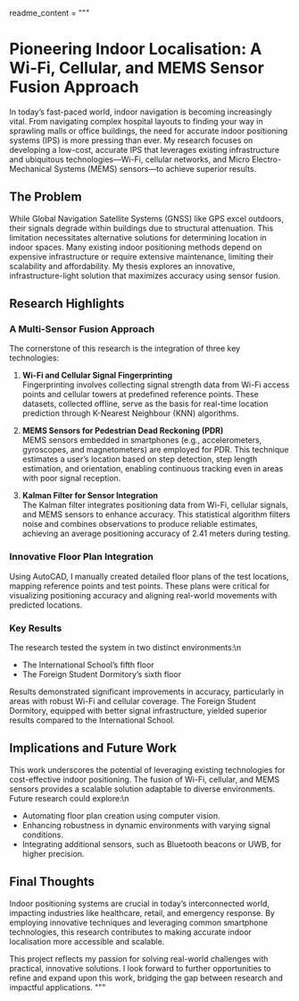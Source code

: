 
readme_content = """
# Pioneering Indoor Localisation: A Wi-Fi, Cellular, and MEMS Sensor Fusion Approach

In today’s fast-paced world, indoor navigation is becoming increasingly vital. From navigating complex hospital layouts to finding your way in sprawling malls or office buildings, the need for accurate indoor positioning systems (IPS) is more pressing than ever. My research focuses on developing a low-cost, accurate IPS that leverages existing infrastructure and ubiquitous technologies—Wi-Fi, cellular networks, and Micro Electro-Mechanical Systems (MEMS) sensors—to achieve superior results.

## The Problem
While Global Navigation Satellite Systems (GNSS) like GPS excel outdoors, their signals degrade within buildings due to structural attenuation. This limitation necessitates alternative solutions for determining location in indoor spaces. Many existing indoor positioning methods depend on expensive infrastructure or require extensive maintenance, limiting their scalability and affordability. My thesis explores an innovative, infrastructure-light solution that maximizes accuracy using sensor fusion.

## Research Highlights
### A Multi-Sensor Fusion Approach
The cornerstone of this research is the integration of three key technologies:

1. **Wi-Fi and Cellular Signal Fingerprinting**  
   Fingerprinting involves collecting signal strength data from Wi-Fi access points and cellular towers at predefined reference points. These datasets, collected offline, serve as the basis for real-time location prediction through K-Nearest Neighbour (KNN) algorithms.

2. **MEMS Sensors for Pedestrian Dead Reckoning (PDR)**  
   MEMS sensors embedded in smartphones (e.g., accelerometers, gyroscopes, and magnetometers) are employed for PDR. This technique estimates a user’s location based on step detection, step length estimation, and orientation, enabling continuous tracking even in areas with poor signal reception.

3. **Kalman Filter for Sensor Integration**  
   The Kalman filter integrates positioning data from Wi-Fi, cellular signals, and MEMS sensors to enhance accuracy. This statistical algorithm filters noise and combines observations to produce reliable estimates, achieving an average positioning accuracy of 2.41 meters during testing.

### Innovative Floor Plan Integration
Using AutoCAD, I manually created detailed floor plans of the test locations, mapping reference points and test points. These plans were critical for visualizing positioning accuracy and aligning real-world movements with predicted locations.

### Key Results
The research tested the system in two distinct environments:\n
- The International School’s fifth floor  
- The Foreign Student Dormitory’s sixth floor  

Results demonstrated significant improvements in accuracy, particularly in areas with robust Wi-Fi and cellular coverage. The Foreign Student Dormitory, equipped with better signal infrastructure, yielded superior results compared to the International School.

## Implications and Future Work
This work underscores the potential of leveraging existing technologies for cost-effective indoor positioning. The fusion of Wi-Fi, cellular, and MEMS sensors provides a scalable solution adaptable to diverse environments. Future research could explore:\n
- Automating floor plan creation using computer vision.  
- Enhancing robustness in dynamic environments with varying signal conditions.  
- Integrating additional sensors, such as Bluetooth beacons or UWB, for higher precision.  

## Final Thoughts
Indoor positioning systems are crucial in today’s interconnected world, impacting industries like healthcare, retail, and emergency response. By employing innovative techniques and leveraging common smartphone technologies, this research contributes to making accurate indoor localisation more accessible and scalable.

This project reflects my passion for solving real-world challenges with practical, innovative solutions. I look forward to further opportunities to refine and expand upon this work, bridging the gap between research and impactful applications.
"""

